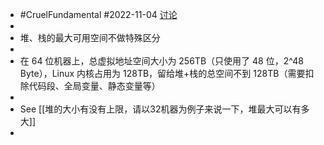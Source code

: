- #CruelFundamental #2022-11-04 [讨论](https://github.com/CYZH1307/CruelFundamental/tree/main/homework/202211/04)
-
- 堆、栈的最大可用空间不做特殊区分
-
- 在 64 位机器上，总虚拟地址空间大小为 256TB（只使用了 48 位，2^48 Byte），Linux 内核占用为 128TB，留给堆+栈的总空间不到 128TB（需要扣除代码段、全局变量、静态变量等）
-
- See [[堆的大小有没有上限，请以32机器为例子来说一下，堆最大可以有多大]]
-